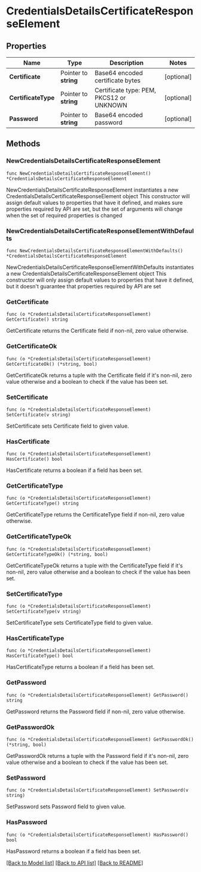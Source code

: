# CredentialsDetailsCertificateResponseElement

## Properties

Name | Type | Description | Notes
------------ | ------------- | ------------- | -------------
**Certificate** | Pointer to **string** | Base64 encoded certificate bytes | [optional] 
**CertificateType** | Pointer to **string** | Certificate type: PEM, PKCS12 or UNKNOWN | [optional] 
**Password** | Pointer to **string** | Base64 encoded password | [optional] 

## Methods

### NewCredentialsDetailsCertificateResponseElement

`func NewCredentialsDetailsCertificateResponseElement() *CredentialsDetailsCertificateResponseElement`

NewCredentialsDetailsCertificateResponseElement instantiates a new CredentialsDetailsCertificateResponseElement object
This constructor will assign default values to properties that have it defined,
and makes sure properties required by API are set, but the set of arguments
will change when the set of required properties is changed

### NewCredentialsDetailsCertificateResponseElementWithDefaults

`func NewCredentialsDetailsCertificateResponseElementWithDefaults() *CredentialsDetailsCertificateResponseElement`

NewCredentialsDetailsCertificateResponseElementWithDefaults instantiates a new CredentialsDetailsCertificateResponseElement object
This constructor will only assign default values to properties that have it defined,
but it doesn't guarantee that properties required by API are set

### GetCertificate

`func (o *CredentialsDetailsCertificateResponseElement) GetCertificate() string`

GetCertificate returns the Certificate field if non-nil, zero value otherwise.

### GetCertificateOk

`func (o *CredentialsDetailsCertificateResponseElement) GetCertificateOk() (*string, bool)`

GetCertificateOk returns a tuple with the Certificate field if it's non-nil, zero value otherwise
and a boolean to check if the value has been set.

### SetCertificate

`func (o *CredentialsDetailsCertificateResponseElement) SetCertificate(v string)`

SetCertificate sets Certificate field to given value.

### HasCertificate

`func (o *CredentialsDetailsCertificateResponseElement) HasCertificate() bool`

HasCertificate returns a boolean if a field has been set.

### GetCertificateType

`func (o *CredentialsDetailsCertificateResponseElement) GetCertificateType() string`

GetCertificateType returns the CertificateType field if non-nil, zero value otherwise.

### GetCertificateTypeOk

`func (o *CredentialsDetailsCertificateResponseElement) GetCertificateTypeOk() (*string, bool)`

GetCertificateTypeOk returns a tuple with the CertificateType field if it's non-nil, zero value otherwise
and a boolean to check if the value has been set.

### SetCertificateType

`func (o *CredentialsDetailsCertificateResponseElement) SetCertificateType(v string)`

SetCertificateType sets CertificateType field to given value.

### HasCertificateType

`func (o *CredentialsDetailsCertificateResponseElement) HasCertificateType() bool`

HasCertificateType returns a boolean if a field has been set.

### GetPassword

`func (o *CredentialsDetailsCertificateResponseElement) GetPassword() string`

GetPassword returns the Password field if non-nil, zero value otherwise.

### GetPasswordOk

`func (o *CredentialsDetailsCertificateResponseElement) GetPasswordOk() (*string, bool)`

GetPasswordOk returns a tuple with the Password field if it's non-nil, zero value otherwise
and a boolean to check if the value has been set.

### SetPassword

`func (o *CredentialsDetailsCertificateResponseElement) SetPassword(v string)`

SetPassword sets Password field to given value.

### HasPassword

`func (o *CredentialsDetailsCertificateResponseElement) HasPassword() bool`

HasPassword returns a boolean if a field has been set.


[[Back to Model list]](../README.md#documentation-for-models) [[Back to API list]](../README.md#documentation-for-api-endpoints) [[Back to README]](../README.md)



